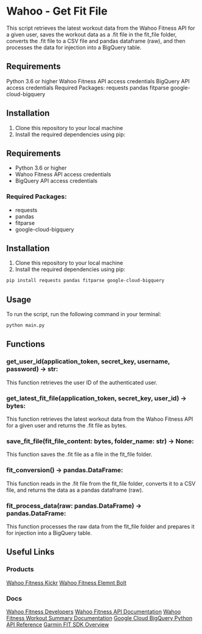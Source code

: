 # Wahoo - Get Fit File
This script retrieves the latest workout data from the Wahoo Fitness API for a given user, saves the workout data as a .fit file in the fit_file folder, converts the .fit file to a CSV file and pandas dataframe (raw), and then processes the data for injection into a BigQuery table.

## Requirements
Python 3.6 or higher
Wahoo Fitness API access credentials
BigQuery API access credentials
Required Packages:
requests
pandas
fitparse
google-cloud-bigquery

## Installation
1. Clone this repository to your local machine
2. Install the required dependencies using pip:

## Requirements
- Python 3.6 or higher
- Wahoo Fitness API access credentials
- BigQuery API access credentials

### Required Packages:
- requests
- pandas
- fitparse
- google-cloud-bigquery

## Installation
1. Clone this repository to your local machine
2. Install the required dependencies using pip:

```bash
pip install requests pandas fitparse google-cloud-bigquery
```

## Usage
To run the script, run the following command in your terminal:

```bash
python main.py
```

## Functions
### get_user_id(application_token, secret_key, username, password) -> str: 
This function retrieves the user ID of the authenticated user.
### get_latest_fit_file(application_token, secret_key, user_id) -> bytes: 
This function retrieves the latest workout data from the Wahoo Fitness API for a given user and returns the .fit file as bytes.
### save_fit_file(fit_file_content: bytes, folder_name: str) -> None: 
This function saves the .fit file as a file in the fit_file folder.
### fit_conversion() -> pandas.DataFrame: 
This function reads in the .fit file from the fit_file folder, converts it to a CSV file, and returns the data as a pandas dataframe (raw).
### fit_process_data(raw: pandas.DataFrame) -> pandas.DataFrame: 
This function processes the raw data from the fit_file folder and prepares it for injection into a BigQuery table.

## Useful Links
### Products
[Wahoo Fitness Kickr](https://au.wahoofitness.com/devices/indoor-cycling/bike-trainers/kickr-buy)
[Wahoo Fitness Elemnt Bolt](https://au.wahoofitness.com/devices/bike-computers/elemnt-bolt-buy)

### Docs
[Wahoo Fitness Developers](https://developers.wahooligan.com/)
[Wahoo Fitness API Documentation](https://cloud-api.wahooligan.com/#introduction)
[Wahoo Fitness Workout Summary Documentation](https://cloud-api.wahooligan.com/#workout-summary)
[Google Cloud BigQuery Python API Reference](https://cloud.google.com/python/docs/reference/bigquery/latest)
[Garmin FIT SDK Overview](https://developer.garmin.com/fit/overview/)